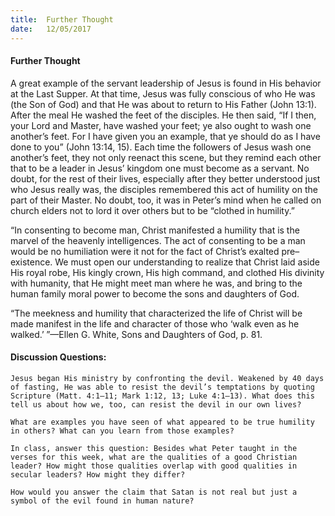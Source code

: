 ```yaml
---
title:  Further Thought
date:   12/05/2017
---
```


#### Further Thought

A great example of the servant leadership of Jesus is found in His behavior at the Last Supper. At that time, Jesus was fully conscious of who He was (the Son of God) and that He was about to return to His Father (John 13:1). After the meal He washed the feet of the disciples. He then said, “If I then, your Lord and Master, have washed your feet; ye also ought to wash one another’s feet. For I have given you an example, that ye should do as I have done to you” (John 13:14, 15). Each time the followers of Jesus wash one another’s feet, they not only reenact this scene, but they remind each other that to be a leader in Jesus’ kingdom one must become as a servant. No doubt, for the rest of their lives, especially after they better understood just who Jesus really was, the disciples remembered this act of humility on the part of their Master. No doubt, too, it was in Peter’s mind when he called on church elders not to lord it over others but to be “clothed in humility.” 

“In consenting to become man, Christ manifested a humility that is the marvel of the heavenly intelligences. The act of consenting to be a man would be no humiliation were it not for the fact of Christ’s exalted pre–existence. We must open our understanding to realize that Christ laid aside His royal robe, His kingly crown, His high command, and clothed His divinity with humanity, that He might meet man where he was, and bring to the human family moral power to become the sons and daughters of God. 

“The meekness and humility that characterized the life of Christ will be made manifest in the life and character of those who ‘walk even as he walked.’ ”—Ellen G. White, Sons and Daughters of God, p. 81. 

#### Discussion Questions:

`Jesus began His ministry by confronting the devil. Weakened by 40 days of fasting, He was able to resist the devil’s temptations by quoting Scripture (Matt. 4:1–11; Mark 1:12, 13; Luke 4:1–13). What does this tell us about how we, too, can resist the devil in our own lives?`

`What are examples you have seen of what appeared to be true humility in others? What can you learn from those examples?`

`In class, answer this question: Besides what Peter taught in the verses for this week, what are the qualities of a good Christian leader? How might those qualities overlap with good qualities in secular leaders? How might they differ?`

`How would you answer the claim that Satan is not real but just a symbol of the evil found in human nature?`